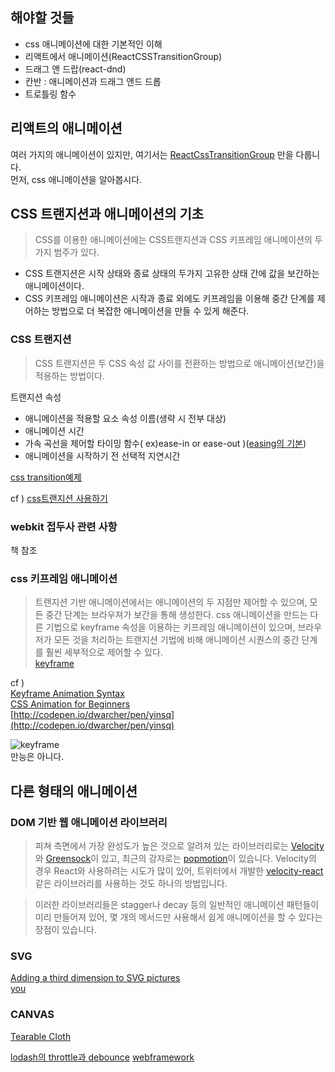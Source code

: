 ## 해야할 것들
* css 애니메이션에 대한 기본적인 이해
* 리액트에서 애니메이션(ReactCSSTransitionGroup) 
* 드래그 앤 드랍(react-dnd)
* 칸반 : 애니메이션과 드래그 앤드 드롭
* 트로틀링 함수

## 리액트의 애니메이션
여러 가지의 애니메이션이 있지만, 여기서는 [ReactCssTransitionGroup](ReactCssTransitionGroup) 만을 다룹니다.  
먼저, css 애니메이션을 알아봅시다.
  
## CSS 트랜지션과 애니메이션의 기초
> CSS를 이용한 애니메이션에는 CSS트랜지션과 CSS 키프레임 애니메이션의 두가지 범주가 있다.
* CSS 트랜지션은 시작 상태와 종료 상태의 두가지 고유한 상태 간에 값을 보간하는 애니메이션이다.
* CSS 키프레임 애니메이션은 시작과 종료 외에도 키프레임을 이용해 중간 단계를 제어하는 방법으로 더 복잡한 애니메이션을 만들 수 있게 해준다.   
  
### CSS 트랜지션 
> CSS 트랜지션은 두 CSS 속성 값 사이를 전환하는 방법으로 애니메이션(보간)을 적용하는 방법이다. 

트랜지션 속성
* 애니메이션을 적용할 요소 속성 이름(생략 시 전부 대상)
* 애니메이션 시간
* 가속 곡선을 제어할 타이밍 함수( ex)ease-in or ease-out )([easing의 기본](https://developers.google.com/web/fundamentals/design-and-ui/animations/the-basics-of-easing?hl=ko))
* 애니메이션을 시작하기 전 선택적 지연시간

[css transition예제](https://github.com/otwm/ProReactStudy/blob/master/chapter04/basicCssTransition/transition.html)  
  
cf ) [css트랜지션 사용하기](https://developer.mozilla.org/ko/docs/Web/CSS/CSS_Transitions/Using_CSS_transitions)  
  
### webkit 접두사 관련 사항  
책 참조
  
### css 키프레임 애니메이션  
> 트랜지션 기반 애니메이션에서는 애니메이션의 두 지점만 제어할 수 있으며, 모든 중간 단계는 브라우져가 보간을 통해 생성한다.
css 애니메이션을 만드는 다른 기법으로 keyframe 속성을 이용하는 키프레임 애니메이션이 있으며, 브라우저가 모든 것을 처리하는 트랜지션 기법에 비해 애니메이션 시퀀스의 중간 단계를 훨씬 세부적으로 제어할 수 있다.   
[keyframe](https://github.com/otwm/ProReactStudy/blob/master/chapter04/basicCssTransition/keyframe.html)  
   
cf )   
[Keyframe Animation Syntax](https://css-tricks.com/snippets/css/keyframe-animation-syntax/)    
[CSS Animation for Beginners](https://robots.thoughtbot.com/css-animation-for-beginners)  
[http://codepen.io/dwarcher/pen/yinsq](http://codepen.io/dwarcher/pen/yinsq)  
  
![keyframe](https://github.com/otwm/ProReactStudy/blob/master/chapter04/doc/keyframe.png)  
만능은 아니다.
## 다른 형태의 애니메이션 
### DOM 기반 웹 애니메이션 라이브러리
> 피쳐 측면에서 가장 완성도가 높은 것으로 알려져 있는 라이브러리로는 [Velocity](http://velocityjs.org/)와 [Greensock](http://velocityjs.org/)이 있고, 최근의 강자로는 [popmotion](https://popmotion.io/)이 있습니다. Velocity의 경우 React와 사용하려는 시도가 많이 있어, 트위터에서 개발한 [velocity-react](https://github.com/twitter-fabric/velocity-react) 같은 라이브러리를 사용하는 것도 하나의 방법입니다.

> 이러한 라이브러리들은 stagger나 decay 등의 일반적인 애니메이션 패턴들이 미리 만들어져 있어, 몇 개의 메서드만 사용해서 쉽게 애니메이션을 할 수 있다는 장점이 있습니다.
### SVG
[Adding a third dimension to SVG pictures](http://debeissat.nicolas.free.fr/svg3d.php)  
[you](http://svg-wow.org/camera/camera.xhtml)    
   
### CANVAS  
[Tearable Cloth](http://codepen.io/dissimulate/pen/KrAwx)  




[lodash의 throttle과 debounce](http://hyunseob.github.io/2016/04/24/throttle-and-debounce/)
[webframework](http://webframeworks.kr/tutorials/react/react-animation/)